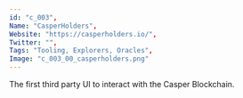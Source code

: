 ```yaml
--- 
id: "c_003", 
Name: "CasperHolders", 
Website: "https://casperholders.io/", 
Twitter: "", 
Tags: "Tooling, Explorers, Oracles", 
Image: "c_003_00_casperholders.png" 
--- 
```

<!--lang:en--> 
The first third party UI to interact with the Casper Blockchain.
<!--lang:es--] 
La primera interfaz de usuario de terceros para interactuar con Casper Blockchain.
<!--lang:de--] 
Die erste Benutzeroberfläche eines Drittanbieters, die mit der Casper Blockchain interagiert.
<!--lang:fr--] 
La première interface utilisateur tierce à interagir avec Casper Blockchain.
<!--lang:pl--] 
Pierwszy interfejs użytkownika innej firmy do interakcji z Casper Blockchain.
<!--lang:uk--] 
Перший інтерфейс третьої сторони для взаємодії з Casper Blockchain.
[!--lang:*--> 
